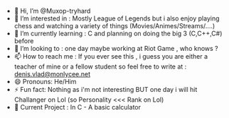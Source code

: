 - 👋 Hi, I’m @Muxop-tryhard
- 👀 I’m interested in : Mostly League of Legends but i also enjoy playing chess and watching a variety of things (Movies/Animes/Streams/....)
- 🌱 I’m currently learning : C and planning on doing the big 3 (C,C++,C#) before 
- 💞️ I’m looking to : one day maybe working at Riot Game , who knows ? 
- 📫 How to reach me : If you ever see this , i guess you are either a teacher of mine or a fellow student so feel free to write at : denis.vlad@monlycee.net
- 😄 Pronouns: He/Him
- ⚡ Fun fact: Nothing as i'm not interesting BUT one day i will hit Challanger on Lol (so Personality <<< Rank on Lol)
- 🧭 Current Project : In C - A basic calculator

<!---
Muxop-tryhard/Muxop-tryhard is a ✨ special ✨ repository because its `README.md` (this file) appears on your GitHub profile.
You can click the Preview link to take a look at your changes.
--->
